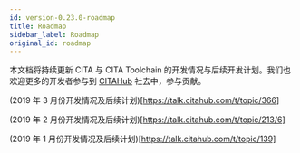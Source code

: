 ```yaml
---
id: version-0.23.0-roadmap
title: Roadmap
sidebar_label: Roadmap
original_id: roadmap
---
```


本文档将持续更新 CITA 与 CITA Toolchain 的开发情况与后续开发计划。我们也欢迎更多的开发者参与到 [CITAHub](https://www.citahub.com/) 社去中，参与贡献。

(2019 年 3 月份开发情况及后续计划)[https://talk.citahub.com/t/topic/366]

(2019 年 2 月份开发情况及后续计划)[https://talk.citahub.com/t/topic/213/6]

(2019 年 1 月份开发情况及后续计划)[https://talk.citahub.com/t/topic/139]

